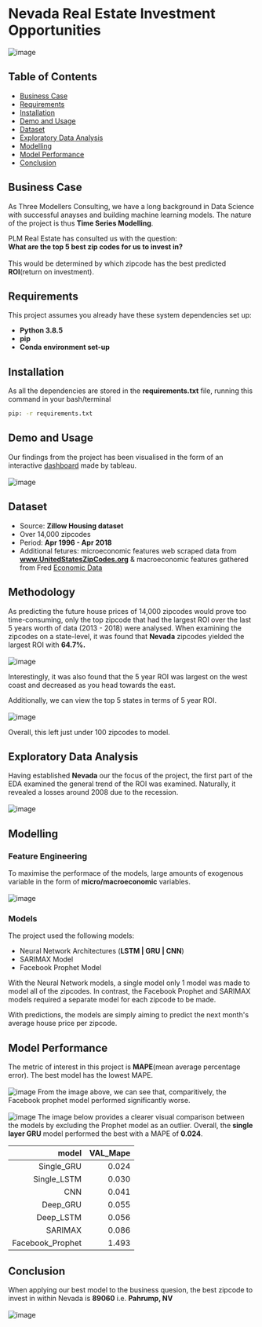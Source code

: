 # Nevada Real Estate Investment Opportunities
![image](https://github.com/AbsIbs/nevada_time_series/raw/main/images/nevada.png)

## Table of Contents
- <a href="#business-case">Business Case</a>
- <a href="#requirements">Requirements</a>
- <a href="#installation">Installation</a>
- <a href="#demo-and-usage">Demo and Usage</a>
- <a href="#dataset">Dataset</a>
- <a href="#exploratory-data-analysis">Exploratory Data Analysis</a>
- <a href="#modelling">Modelling</a>
- <a href="#model-performance">Model Performance</a>
- <a href="#conclusion">Conclusion</a>

## Business Case
As Three Modellers Consulting, we have a long background in Data Science with successful anayses and building machine learning models. The nature of the project is thus **Time Series Modelling**.

PLM Real Estate has consulted us with the question:<br/>
**What are the top 5 best zip codes for us to invest in?**<br><br>
This would be determined by which zipcode has the best predicted **ROI**(return on investment).

## Requirements
This project assumes you already have these system dependencies set up:
- **Python 3.8.5**
- **pip**
- **Conda environment set-up**

## Installation
As all the dependencies are stored in the **requirements.txt** file, running this command in your bash/terminal  <br>
```bash
pip: -r requirements.txt
```

## Demo and Usage
Our findings from the project has been visualised in the form of an interactive [dashboard](https://public.tableau.com/app/profile/abs4364/viz/NevadaTimeSeriesAnalysis/Dashboard) made by tableau.
<br><br>
![image](https://github.com/AbsIbs/nevada_time_series/raw/main/images/nevada_project_image.png)

## Dataset
- Source: **Zillow Housing dataset**
- Over 14,000 zipcodes
- Period: **Apr 1996 - Apr 2018**
- Additional fetures: microeconomic features web scraped data from **www.UnitedStatesZipCodes.org** & macroeconomic features gathered from Fred [Economic Data](https://fred.stlouisfed.org/)

## Methodology
As predicting the future house prices of 14,000 zipcodes would prove too time-consuming, only the top zipcode that had the largest ROI over the last 5 years worth of data (2013 - 2018) were analysed. 
When examining the zipcodes on a state-level, it was found that **Nevada** zipcodes yielded the largest ROI with **64.7%.**
<br><br>
![image](https://github.com/AbsIbs/nevada_time_series/raw/main/images/map.png)

Interestingly, it was also found that the 5 year ROI was largest on the west coast and decreased as you head towards the east.

Additionally, we can view the top 5 states in terms of 5 year ROI.
<br><br>
![image](https://github.com/AbsIbs/nevada_time_series/raw/main/images/top_5_zipcodes.png)

Overall, this left just under 100 zipcodes to model.

## Exploratory Data Analysis
Having established **Nevada** our the focus of the project, the first part of the EDA examined the general trend of the ROI was examined. Naturally, it revealed a losses around 2008 due to the recession.
<br><br>
![image](https://github.com/AbsIbs/nevada_time_series/raw/main/images/nv_roi_graph.png)

## Modelling
### Feature Engineering
To maximise the performace of the models, large amounts of exogenous variable in the form of **micro/macroeconomic** variables.
<br><br>
![image](https://github.com/AbsIbs/nevada_time_series/raw/main/images/exogenous_variables.png)

### Models
The project used the following models:
- Neural Network Architectures (**LSTM | GRU | CNN**)
- SARIMAX Model
- Facebook Prophet Model

With the Neural Network models, a single model only 1 model was made to model all of the zipcodes. In contrast, the Facebook Prophet and SARIMAX models required a separate model for each zipcode to be made.

With predictions, the models are simply aiming to predict the next month's average house price per zipcode. 

## Model Performance
The metric of interest in this project is **MAPE**(mean average percentage error). The best model has the lowest MAPE.
<br><br>
![image](https://github.com/AbsIbs/nevada_time_series/raw/main/images/model_results_1.png)
From the image above, we can see that, comparitively, the Facebook prophet model performed significantly worse. 
<br><br>
![image](https://github.com/AbsIbs/nevada_time_series/raw/main/images/model_results_2.png)
The image below provides a clearer visual comparison between the models by excluding the Prophet model as an outlier. Overall, the **single layer GRU** model performed the best with a MAPE of **0.024**.

|            model 	| VAL_Mape 	|
|-----------------:	|---------:	|
|       Single_GRU 	|    0.024 	|
|      Single_LSTM 	|    0.030 	|
|              CNN 	|    0.041 	|
|         Deep_GRU 	|    0.055 	|
|        Deep_LSTM 	|    0.056 	|
|          SARIMAX 	|    0.086 	|
| Facebook_Prophet 	|    1.493 	|

## Conclusion
When applying our best model to the business quesion, the best zipcode to invest in within Nevada is **89060** i.e. **Pahrump, NV**
<br><br>
![image](https://github.com/AbsIbs/nevada_time_series/raw/main/images/conclusion.png)

